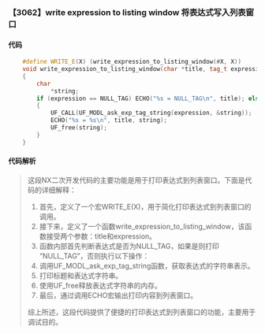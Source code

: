 ### 【3062】write expression to listing window 将表达式写入列表窗口

#### 代码

```cpp
    #define WRITE_E(X) (write_expression_to_listing_window(#X, X))  
    void write_expression_to_listing_window(char *title, tag_t expression)  
    {  
        char  
            *string;  
        if (expression == NULL_TAG) ECHO("%s = NULL_TAG\n", title); else  
        {  
            UF_CALL(UF_MODL_ask_exp_tag_string(expression, &string));  
            ECHO("%s = %s\n", title, string);  
            UF_free(string);  
        }  
    }

```

#### 代码解析

> 这段NX二次开发代码的主要功能是用于打印表达式到列表窗口。下面是代码的详细解释：
>
> 1. 首先，定义了一个宏WRITE_E(X)，用于简化打印表达式到列表窗口的调用。
> 2. 接下来，定义了一个函数write_expression_to_listing_window，该函数接受两个参数：title和expression。
> 3. 函数内部首先判断表达式是否为NULL_TAG，如果是则打印 “NULL_TAG”，否则执行以下操作：
> 4. 调用UF_MODL_ask_exp_tag_string函数，获取表达式的字符串表示。
> 5. 打印标题和表达式字符串。
> 6. 使用UF_free释放表达式字符串的内存。
> 7. 最后，通过调用ECHO宏输出打印内容到列表窗口。
>
> 综上所述，这段代码提供了便捷的打印表达式到列表窗口的功能，主要用于调试目的。
>
